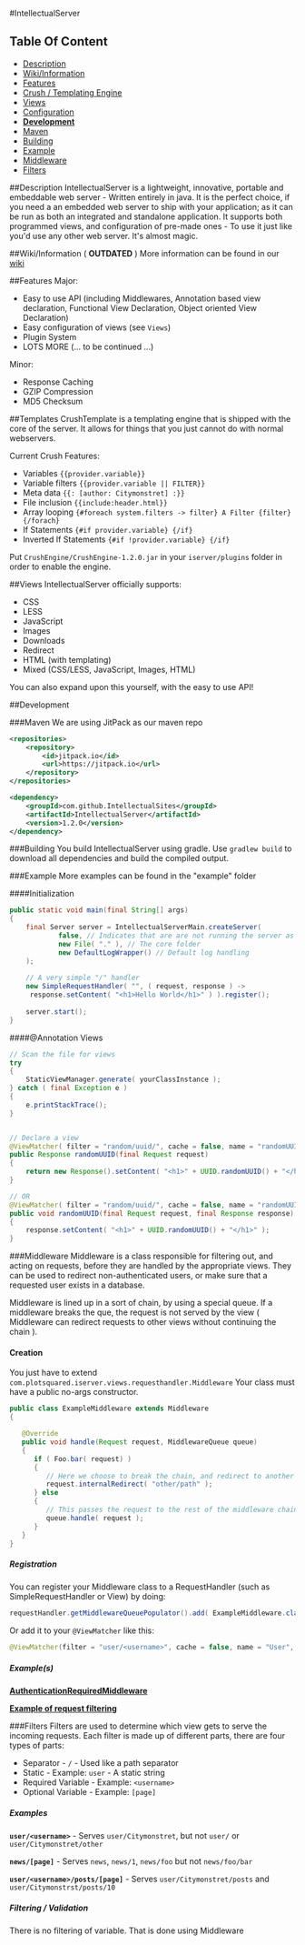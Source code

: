#IntellectualServer

## Table Of Content
* [Description](#description)
* [Wiki/Information](#wikiinformation)
* [Features](#features)
* [Crush / Templating Engine](#templates)
* [Views](#views)
* [Configuration](https://github.com/IntellectualSites/IntellectualServer/wiki/config-server.yml)
* [**Development**](#development)
* [Maven](#maven)
* [Building](#building)
* [Example](#example)
* [Middleware](#middleware)
* [Filters](#filters)

##Description
IntellectualServer is a lightweight, innovative, portable and embeddable web server - Written entirely in java.
It is the perfect choice, if you need a an embedded web server to ship with your application; as it can be
run as both an integrated and standalone application. It supports both programmed views, and configuration of 
pre-made ones - To use it just like you'd use any other web server. It's almost magic.

##Wiki/Information
( **OUTDATED** ) More information can be found in our [wiki](https://github.com/IntellectualSites/IntellectualServer/wiki)

##Features
Major:
- Easy to use API (including Middlewares, Annotation based view declaration, Functional View Declaration, Object 
oriented View Declaration)
- Easy configuration of views (see `Views`)
- Plugin System
- LOTS MORE (... to be continued ...)

Minor:
- Response Caching
- GZIP Compression
- MD5 Checksum

##Templates
CrushTemplate is a templating engine that is shipped with the core of the server. It allows for things that you just cannot do with normal webservers.

Current Crush Features:

 - Variables `{{provider.variable}}`
 - Variable filters `{{provider.variable || FILTER}}`
 - Meta data `{{: [author: Citymonstret] :}}`
 - File inclusion `{{include:header.html}}`
 - Array looping `{#foreach system.filters -> filter} A Filter {filter} {/forach}`
 - If Statements `{#if provider.variable} {/if}`
 - Inverted If Statements `{#if !provider.variable} {/if}`

Put `CrushEngine/CrushEngine-1.2.0.jar` in your `iserver/plugins` folder in order to enable the engine.

##Views
IntellectualServer officially supports:
- CSS
- LESS
- JavaScript
- Images
- Downloads
- Redirect
- HTML (with templating)
- Mixed (CSS/LESS, JavaScript, Images, HTML)

You can also expand upon this yourself, with the easy to use API!

##Development

###Maven
We are using JitPack as our maven repo
```xml
<repositories>
    <repository>
        <id>jitpack.io</id>
        <url>https://jitpack.io</url>
    </repository>
</repositories>

<dependency>
    <groupId>com.github.IntellectualSites</groupId>
    <artifactId>IntellectualServer</artifactId>
    <version>1.2.0</version>
</dependency>
```

###Building
You build IntellectualServer using gradle. Use `gradlew build` to download all dependencies and build the compiled 
output.

###Example
More examples can be found in the "example" folder

####Initialization
```java
public static void main(final String[] args)
{
    final Server server = IntellectualServerMain.createServer(
            false, // Indicates that are are not running the server as a standalone app
            new File( "." ), // The core folder
            new DefaultLogWrapper() // Default log handling
    );
        
    // A very simple "/" handler    
    new SimpleRequestHandler( "", ( request, response ) ->
     response.setContent( "<h1>Hello World</h1>" ) ).register();
      
    server.start();  
}
```

####@Annotation Views
```java
// Scan the file for views
try
{
    StaticViewManager.generate( yourClassInstance );
} catch ( final Exception e )
{
    e.printStackTrace();
}


// Declare a view
@ViewMatcher( filter = "random/uuid/", cache = false, name = "randomUUID" )
public Response randomUUID(final Request request)
{
    return new Response().setContent( "<h1>" + UUID.randomUUID() + "</h1>" );
}

// OR
@ViewMatcher( filter = "random/uuid/", cache = false, name = "randomUUID" )
public void randomUUID(final Request request, final Response response)
{
    response.setContent( "<h1>" + UUID.randomUUID() + "</h1>" );
}
```

###Middleware
Middleware is a class responsible for filtering out, and acting on requests, before they are handled by the appropriate views. They can be used to redirect non-authenticated users, or make sure that a requested user exists in a database.

Middleware is lined up in a sort of chain, by using a special queue. If a middleware breaks the que, the request is not served by the view ( Middleware can redirect requests to other views without continuing the chain ).

#### Creation
You just have to extend `com.plotsquared.iserver.views.requesthandler.Middleware`
Your class must have a public no-args constructor.

```java
public class ExampleMiddleware extends Middleware
{

   @Override
   public void handle(Request request, MiddlewareQueue queue)
   {
      if ( Foo.bar( request) )
      {
         // Here we choose to break the chain, and redirect to another view
         request.internalRedirect( "other/path" );
      } else 
      {  
         // This passes the request to the rest of the middleware chain
         queue.handle( request );
      }
   }
}
```

##### Registration
You can register your Middleware class to a RequestHandler (such as SimpleRequestHandler or View) by doing:
```java
requestHandler.getMiddlewareQueuePopulator().add( ExampleMiddleware.class );
```

Or add it to your `@ViewMatcher` like this:
```java
@ViewMatcher(filter = "user/<username>", cache = false, name = "User", middlewares = { UserMiddleware.class } )
```

##### Example(s)
[**AuthenticationRequiredMiddleware**](https://github.com/IntellectualSites/IntellectualServer/blob/master/src/main/java/com/plotsquared/iserver/views/requesthandler/AuthenticationRequiredMiddleware.java)

[**Example of request filtering**](https://github.com/IntellectualSites/IntellectualServer/blob/master/example/Embedded/src/main/java/com/plotsquared/iserver/example/APITest.java#L58)

###Filters
Filters are used to determine which view gets to serve the incoming requests. Each filter is made up of different parts, there are four types of parts:
* Separator - `/` - Used like a path separator
* Static - Example: `user` - A static string
* Required Variable - Example: `<username>`
* Optional Variable - Example: `[page]`

##### Examples
**`user/<username>`** - Serves `user/Citymonstret`, but not `user/` or `user/Citymonstret/other`

**`news/[page]`** - Serves `news`, `news/1`, `news/foo` but not `news/foo/bar`

**`user/<username>/posts/[page]`** - Serves `user/Citymonstret/posts` and `user/Citymonstrst/posts/10`

##### Filtering / Validation
There is no filtering of variable. That is done using Middleware
